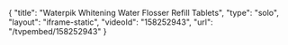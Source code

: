 {
    "title": "Waterpik Whitening Water Flosser Refill Tablets",
    "type": "solo",
    "layout": "iframe-static",
    "videoId": "158252943",
    "url": "\/tvpembed\/158252943"
}